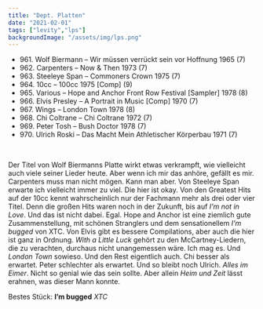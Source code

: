 ```yaml
---
title: "Dept. Platten"
date: "2021-02-01"
tags: ["levity","lps"]
backgroundImage: "/assets/img/lps.png"
---
```


<ul class="no-bullets">
<li>961. Wolf Biermann – Wir müssen verrückt sein vor Hoffnung 1965 (7)</li>
<li>962. Carpenters – Now & Then 1973 (7)</li>
<li>963. Steeleye Span – Commoners Crown 1975 (7)</li>
<li>964. 10cc – 100cc 1975 [Comp] (9)</li>
<li>965. Various – Hope and Anchor Front Row Festival [Sampler] 1978 (8)</li>
<li>966. Elvis Presley – A Portrait in Music [Comp] 1970 (7)</li>
<li>967. Wings – London Town 1978 (8)</li>
<li>968. Chi Coltrane ‎– Chi Coltrane 1972 (7)</li>
<li>969. Peter Tosh ‎– Bush Doctor 1978 (7)</li>
<li>970. Ulrich Roski – Das Macht Mein Athletischer Körperbau 1971 (7)</li>
</ul>
</br>


Der Titel von Wolf Biermanns Platte wirkt etwas verkrampft, wie vielleicht auch viele seiner Lieder heute. Aber wenn ich mir das anhöre, gefällt es mir. Carpenters muss man nicht mögen. Kann man aber. Von Steeleye Span erwarte ich vielleicht immer zu viel. Die hier ist okay. Von den Greatest Hits auf der 10cc kennt wahrscheinlich nur der Fachmann mehr als drei oder vier Titel. Denn die großen Hits waren noch in der Zukunft, bis auf *I’m not in Love*. Und das ist nicht dabei. Egal. Hope and Anchor ist eine ziemlich gute Zusammenstellung, mit schönen Stranglers und dem sensationellem *I’m bugged* von XTC. Von Elvis gibt es bessere Compilations, aber auch die hier ist ganz in Ordnung. *With a Little Luck* gehört zu den McCartney-Liedern, die zu verachten, durchaus nicht unangemessen wäre. Ich mag es. Und *London Town* sowieso. Und den Rest eigentlich auch. Chi besser als erwartet. Peter schlechter als erwartet. Und so bleibt noch Ulrich. *Alles im Eimer*. Nicht so genial wie das sein sollte. Aber allein *Heim und Zeit* lässt erahnen, was dieser Mann konnte.

Bestes Stück: **I’m bugged** *XTC*